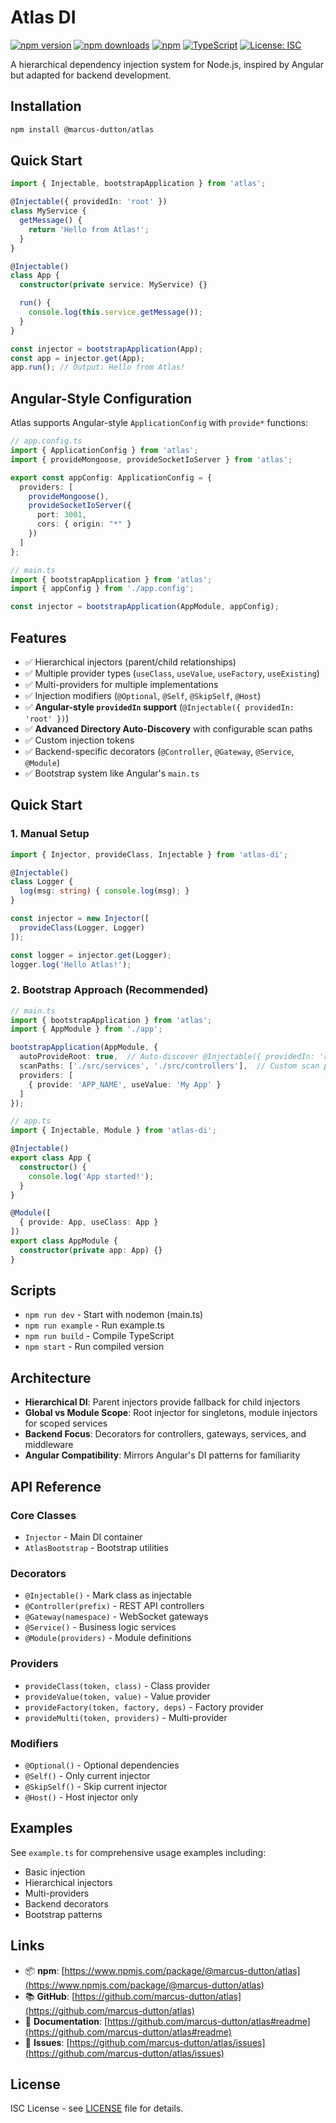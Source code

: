 # Atlas DI

[![npm version](https://badge.fury.io/js/%40marcus-dutton%2Fatlas.svg)](https://badge.fury.io/js/@marcus-dutton/atlas)
[![npm downloads](https://img.shields.io/npm/dm/%40marcus-dutton%2Fatlas.svg)](https://www.npmjs.com/package/@marcus-dutton/atlas)
[![npm](https://img.shields.io/npm/dt/%40marcus-dutton%2Fatlas.svg)](https://www.npmjs.com/package/@marcus-dutton/atlas)
[![TypeScript](https://img.shields.io/badge/TypeScript-007ACC?logo=typescript&logoColor=white)](https://www.typescriptlang.org/)
[![License: ISC](https://img.shields.io/badge/License-ISC-yellow.svg)](https://opensource.org/licenses/ISC)

A hierarchical dependency injection system for Node.js, inspired by Angular but adapted for backend development.

## Installation

```bash
npm install @marcus-dutton/atlas
```

## Quick Start

```typescript
import { Injectable, bootstrapApplication } from 'atlas';

@Injectable({ providedIn: 'root' })
class MyService {
  getMessage() {
    return 'Hello from Atlas!';
  }
}

@Injectable()
class App {
  constructor(private service: MyService) {}

  run() {
    console.log(this.service.getMessage());
  }
}

const injector = bootstrapApplication(App);
const app = injector.get(App);
app.run(); // Output: Hello from Atlas!
```

## Angular-Style Configuration

Atlas supports Angular-style `ApplicationConfig` with `provide*` functions:

```typescript
// app.config.ts
import { ApplicationConfig } from 'atlas';
import { provideMongoose, provideSocketIoServer } from 'atlas';

export const appConfig: ApplicationConfig = {
  providers: [
    provideMongoose(),
    provideSocketIoServer({
      port: 3001,
      cors: { origin: "*" }
    })
  ]
};

// main.ts
import { bootstrapApplication } from 'atlas';
import { appConfig } from './app.config';

const injector = bootstrapApplication(AppModule, appConfig);
```

## Features

- ✅ Hierarchical injectors (parent/child relationships)
- ✅ Multiple provider types (`useClass`, `useValue`, `useFactory`, `useExisting`)
- ✅ Multi-providers for multiple implementations
- ✅ Injection modifiers (`@Optional`, `@Self`, `@SkipSelf`, `@Host`)
- ✅ **Angular-style `providedIn` support** (`@Injectable({ providedIn: 'root' })`)
- ✅ **Advanced Directory Auto-Discovery** with configurable scan paths
- ✅ Custom injection tokens
- ✅ Backend-specific decorators (`@Controller`, `@Gateway`, `@Service`, `@Module`)
- ✅ Bootstrap system like Angular's `main.ts`

## Quick Start

### 1. Manual Setup
```typescript
import { Injector, provideClass, Injectable } from 'atlas-di';

@Injectable()
class Logger {
  log(msg: string) { console.log(msg); }
}

const injector = new Injector([
  provideClass(Logger, Logger)
]);

const logger = injector.get(Logger);
logger.log('Hello Atlas!');
```

### 2. Bootstrap Approach (Recommended)
```typescript
// main.ts
import { bootstrapApplication } from 'atlas';
import { AppModule } from './app';

bootstrapApplication(AppModule, {
  autoProvideRoot: true,  // Auto-discover @Injectable({ providedIn: 'root' }) services
  scanPaths: ['./src/services', './src/controllers'],  // Custom scan paths
  providers: [
    { provide: 'APP_NAME', useValue: 'My App' }
  ]
});

// app.ts
import { Injectable, Module } from 'atlas-di';

@Injectable()
export class App {
  constructor() {
    console.log('App started!');
  }
}

@Module([
  { provide: App, useClass: App }
])
export class AppModule {
  constructor(private app: App) {}
}
```

## Scripts

- `npm run dev` - Start with nodemon (main.ts)
- `npm run example` - Run example.ts
- `npm run build` - Compile TypeScript
- `npm start` - Run compiled version

## Architecture

- **Hierarchical DI**: Parent injectors provide fallback for child injectors
- **Global vs Module Scope**: Root injector for singletons, module injectors for scoped services
- **Backend Focus**: Decorators for controllers, gateways, services, and middleware
- **Angular Compatibility**: Mirrors Angular's DI patterns for familiarity

## API Reference

### Core Classes
- `Injector` - Main DI container
- `AtlasBootstrap` - Bootstrap utilities

### Decorators
- `@Injectable()` - Mark class as injectable
- `@Controller(prefix)` - REST API controllers
- `@Gateway(namespace)` - WebSocket gateways
- `@Service()` - Business logic services
- `@Module(providers)` - Module definitions

### Providers
- `provideClass(token, class)` - Class provider
- `provideValue(token, value)` - Value provider
- `provideFactory(token, factory, deps)` - Factory provider
- `provideMulti(token, providers)` - Multi-provider

### Modifiers
- `@Optional()` - Optional dependencies
- `@Self()` - Only current injector
- `@SkipSelf()` - Skip current injector
- `@Host()` - Host injector only

## Examples

See `example.ts` for comprehensive usage examples including:
- Basic injection
- Hierarchical injectors
- Multi-providers
- Backend decorators
- Bootstrap patterns

## Links

- 📦 **npm**: [https://www.npmjs.com/package/@marcus-dutton/atlas](https://www.npmjs.com/package/@marcus-dutton/atlas)
- 📚 **GitHub**: [https://github.com/marcus-dutton/atlas](https://github.com/marcus-dutton/atlas)
- 📖 **Documentation**: [https://github.com/marcus-dutton/atlas#readme](https://github.com/marcus-dutton/atlas#readme)
- 🐛 **Issues**: [https://github.com/marcus-dutton/atlas/issues](https://github.com/marcus-dutton/atlas/issues)

## License

ISC License - see [LICENSE](LICENSE) file for details.
